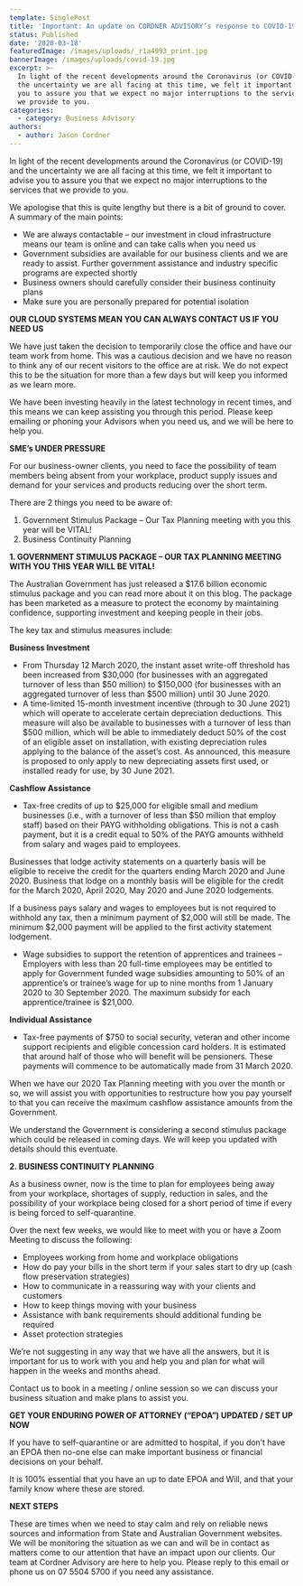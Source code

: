 ```yaml
---
template: SinglePost
title: 'Important: An update on CORDNER ADVISORY’s response to COVID-19'
status: Published
date: '2020-03-18'
featuredImage: /images/uploads/_r1a4993_print.jpg
bannerImage: /images/uploads/covid-19.jpg
excerpt: >-
  In light of the recent developments around the Coronavirus (or COVID-19) and
  the uncertainty we are all facing at this time, we felt it important to email
  you to assure you that we expect no major interruptions to the services that
  we provide to you.
categories:
  - category: Business Advisory
authors:
  - author: Jason Cordner
---
```

In light of the recent developments around the Coronavirus (or COVID-19) and the uncertainty we are all facing at this time, we felt it important to advise you to assure you that we expect no major interruptions to the services that we provide to you.

We apologise that this is quite lengthy but there is a bit of ground to cover.  A summary of the main points:

* We are always contactable – our investment in cloud infrastructure means our team is online and can take calls when you need us
* Government subsidies are available for our business clients and we are ready to assist.  Further government assistance and industry specific programs are expected shortly
* Business owners should carefully consider their business continuity plans
* Make sure you are personally prepared for potential isolation

**OUR CLOUD SYSTEMS MEAN YOU CAN ALWAYS CONTACT US IF YOU NEED US**

We have just taken the decision to temporarily close the office and have our team work from home. This was a cautious decision and we have no reason to think any of our recent visitors to the office are at risk. We do not expect this to be the situation for more than a few days but will keep you informed as we learn more. 

We have been investing heavily in the latest technology in recent times, and this means we can keep assisting you through this period.  Please keep emailing or phoning your Advisors when you need us, and we will be here to help you.

**SME’s UNDER PRESSURE**

For our business-owner clients, you need to face the possibility of team members being absent from your workplace, product supply issues and demand for your services and products reducing over the short term.

There are 2 things you need to be aware of:

1. Government Stimulus Package – Our Tax Planning meeting with you this year will be VITAL!
2. Business Continuity Planning

**1. GOVERNMENT STIMULUS PACKAGE – OUR TAX PLANNING MEETING WITH YOU THIS YEAR WILL BE VITAL!**

The Australian Government has just released a $17.6 billion economic stimulus package and you can read more about it on this blog. The package has been marketed as a measure to protect the economy by maintaining confidence, supporting investment and keeping people in their jobs.

The key tax and stimulus measures include:

**Business Investment**

* From Thursday 12 March 2020, the instant asset write-off threshold has been increased from $30,000 (for businesses with an aggregated turnover of less than $50 million) to $150,000 (for businesses with an aggregated turnover of less than $500 million) until 30 June 2020.
* A time-limited 15-month investment incentive (through to 30 June 2021) which will operate to accelerate certain depreciation deductions. This measure will also be available to businesses with a turnover of less than $500 million, which will be able to immediately deduct 50% of the cost of an eligible asset on installation, with existing depreciation rules applying to the balance of the asset’s cost. As announced, this measure is proposed to only apply to new depreciating assets first used, or installed ready for use, by 30 June 2021.

**Cashflow Assistance**

* Tax-free credits of up to $25,000 for eligible small and medium businesses (i.e., with a turnover of less than $50 million that employ staff) based on their PAYG withholding obligations. This is not a cash payment, but it is a credit equal to 50% of the PAYG amounts withheld from salary and wages paid to employees.

Businesses that lodge activity statements on a quarterly basis will be eligible to receive the credit for the quarters ending March 2020 and June 2020. Business that lodge on a monthly basis will be eligible for the credit for the March 2020, April 2020, May 2020 and June 2020 lodgements.

If a business pays salary and wages to employees but is not required to withhold any tax, then a minimum payment of $2,000 will still be made. The minimum $2,000 payment will be applied to the first activity statement lodgement.

* Wage subsidies to support the retention of apprentices and trainees – Employers with less than 20 full-time employees may be entitled to apply for Government funded wage subsidies amounting to 50% of an apprentice’s or trainee’s wage for up to nine months from 1 January 2020 to 30 September 2020. The maximum subsidy for each apprentice/trainee is $21,000.

**Individual Assistance**

* Tax-free payments of $750 to social security, veteran and other income support recipients and eligible concession card holders. It is estimated that around half of those who will benefit will be pensioners. These payments will commence to be automatically made from 31 March 2020.

When we have our 2020 Tax Planning meeting with you over the month or so, we will assist you with opportunities to restructure how you pay yourself to that you can receive the maximum cashflow assistance amounts from the Government.

We understand the Government is considering a second stimulus package which could be released in coming days.  We will keep you updated with details should this eventuate.

**2. BUSINESS CONTINUITY PLANNING**

As a business owner, now is the time to plan for employees being away from your workplace, shortages of supply, reduction in sales, and the possibility of your workplace being closed for a short period of time if every is being forced to self-quarantine.

Over the next few weeks, we would like to meet with you or have a Zoom Meeting to discuss the following:

* Employees working from home and workplace obligations
* How do pay your bills in the short term if your sales start to dry up (cash flow preservation strategies)
* How to communicate in a reassuring way with your clients and customers
* How to keep things moving with your business
* Assistance with bank requirements should additional funding be required
* Asset protection strategies

We’re not suggesting in any way that we have all the answers, but it is important for us to work with you and help you and plan for what will happen in the weeks and months ahead.

Contact us to book in a meeting / online session so we can discuss your business situation and make plans to assist you.

**GET YOUR ENDURING POWER OF ATTORNEY (“EPOA”) UPDATED / SET UP NOW**

If you have to self-quarantine or are admitted to hospital, if you don’t have an EPOA then no-one else can make important business or financial decisions on your behalf.

It is 100% essential that you have an up to date EPOA and Will, and that your family know where these are stored. 

**NEXT STEPS**

These are times when we need to stay calm and rely on reliable news sources and information from State and Australian Government websites.  We will be monitoring the situation as we can and will be in contact as matters come to our attention that have an impact upon our clients.  Our team at Cordner Advisory are here to help you. Please reply to this email or phone us on 07 5504 5700 if you need any assistance.
